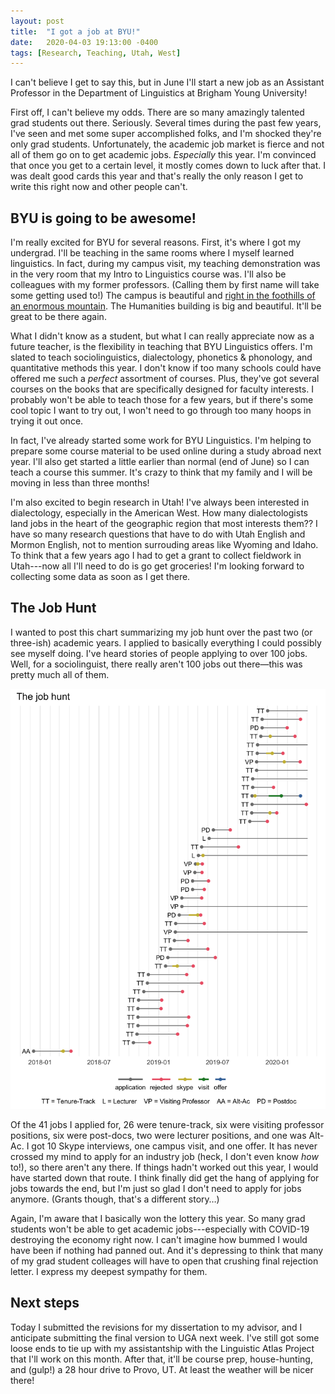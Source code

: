 ```yaml
---
layout: post
title:  "I got a job at BYU!"
date:   2020-04-03 19:13:00 -0400
tags: [Research, Teaching, Utah, West]
---
```


I can't believe I get to say this, but in June I'll start a new job as an Assistant Professor in the Department of Linguistics at Brigham Young University! 

First off, I can't believe my odds. There are so many amazingly talented grad students out there. Seriously. Several times during the past few years, I've seen and met some super accomplished folks, and I'm shocked they're only grad students. Unfortunately, the academic job market is fierce and not all of them go on to get academic jobs. *Especially* this year. I'm convinced that once you get to a certain level, it mostly comes down to luck after that. I was dealt good cards this year and that's really the only reason I get to write this right now and other people can't.

## BYU is going to be awesome!

I'm really excited for BYU for several reasons. First, it's where I got my undergrad. I'll be teaching in the same rooms where I myself learned linguistics. In fact, during my campus visit, my teaching demonstration was in the very room that my Intro to Linguistics course was. I'll also be colleagues with my former professors. (Calling them by first name will take some getting used to!) The campus is beautiful and [right in the foothills of an enormous mountain](https://www.google.com/maps/@40.2484442,-111.6505925,3a,75y,76.5h,79.84t/data=!3m8!1e1!3m6!1sAF1QipOBMIwDvScaTBg5Hty8UEr2SXhGIjLXlAjzIMKG!2e10!3e11!6shttps:%2F%2Flh5.googleusercontent.com%2Fp%2FAF1QipOBMIwDvScaTBg5Hty8UEr2SXhGIjLXlAjzIMKG%3Dw203-h100-k-no-pi-0-ya8.229047-ro-0-fo100!7i2508!8i1254). The Humanities building is big and beautiful. It'll be great to be there again.

What I didn't know as a student, but what I can really appreciate now as a future teacher, is the flexibility in teaching that BYU Linguistics offers. I'm slated to teach sociolinguistics, dialectology, phonetics & phonology, and quantitative methods this year. I don't know if too many schools could have offered me such a *perfect* assortment of courses. Plus, they've got several courses on the books that are specifically designed for faculty interests. I probably won't be able to teach those for a few years, but if there's some cool topic I want to try out, I won't need to go through too many hoops in trying it out once.

In fact, I've already started some work for BYU Linguistics. I'm helping to prepare some course material to be used online during a study abroad next year. I'll also get started a little earlier than normal (end of June) so I can teach a course this summer. It's crazy to think that my family and I will be moving in less than three months!

I'm also excited to begin research in Utah! I've always been interested in dialectology, especially in the American West. How many dialectologists land jobs in the heart of the geographic region that most interests them?? I have so many research questions that have to do with Utah English and Mormon English, not to mention surrouding areas like Wyoming and Idaho. To think that a few years ago I had to get a grant to collect fieldwork in Utah---now all I'll need to do is go get groceries! I'm looking forward to collecting some data as soon as I get there.

## The Job Hunt

I wanted to post this chart summarizing my job hunt over the past two (or three-ish) academic years. I applied to basically everything I could possibly see myself doing. I've heard stories of people applying to over 100 jobs. Well, for a sociolinguist, there really aren't 100 jobs out there—this was pretty much all of them.

<img class="rounded" src="/images/plots/job_hunt.png"/>

Of the 41 jobs I applied for, 26 were tenure-track, six were visiting professor positions, six were post-docs, two were lecturer positions, and one was Alt-Ac. I got 10 Skype interviews, one campus visit, and one offer. It has never crossed my mind to apply for an industry job (heck, I don't even know *how* to!), so there aren't any there. If things hadn't worked out this year, I would have started down that route. I think finally did get the hang of applying for jobs towards the end, but I'm just so glad I don't need to apply for jobs anymore. (Grants though, that's a different story…)

Again, I'm aware that I basically won the lottery this year. So many grad students won't be able to get academic jobs---especially with COVID-19 destroying the economy right now. I can't imagine how bummed I would have been if nothing had panned out. And it's depressing to think that many of my grad student colleages will have to open that crushing final rejection letter. I express my deepest sympathy for them. 

## Next steps

Today I submitted the revisions for my dissertation to my advisor, and I anticipate submitting the final version to UGA next week. I've still got some loose ends to tie up with my assistantship with the Linguistic Atlas Project that I'll work on this month. After that, it'll be course prep, house-hunting, and (gulp!) a 28 hour drive to Provo, UT. At least the weather will be nicer there!



